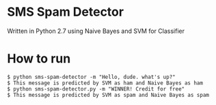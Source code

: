 # SMS Spam Detector
Written in Python 2.7 using Naive Bayes and SVM for Classifier

# How to run
```
$ python sms-spam-detector -m "Hello, dude. what's up?"
$ This message is predicted by SVM as ham and Naive Bayes as ham
$ python sms-spam-detector.py -m "WINNER! Credit for free"
$ This message is predicted by SVM as spam and Naive Bayes as spam
```
